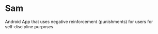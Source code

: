 # Sam
Android App that uses negative reinforcement (punishments) for users for self-discipline purposes
